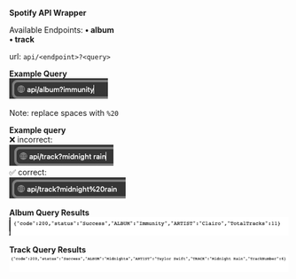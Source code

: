 **Spotify API Wrapper**

Available Endpoints:
**• album** <br>
**• track**

url: ```api/<endpoint>?<query>```

**Example Query** <br>
![URL Album](./app/assets/images/url_album.png)

Note: replace spaces with ```%20``` <br>

**Example query** <br>
❌ incorrect: <br>
![URL Album](./app/assets/images/url_track_with_space.png) <br>
✅ correct: <br>
![URL Album](./app/assets/images/url_track.png) <br>
 
**Album Query Results** <br>
![Album Result](./app/assets/images/album_results.png) <br>

**Track Query Results** <br>
![Track Results](./app/assets/images/track_results.png)
